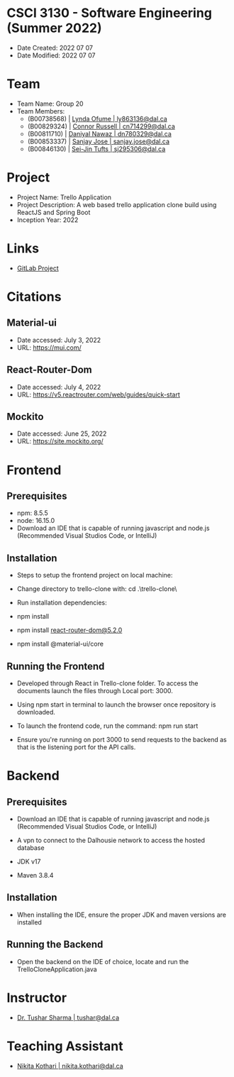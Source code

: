 # CSCI 3130 - Software Engineering (Summer 2022)

- Date Created: 2022 07 07
- Date Modified: 2022 07 07

# Team

- Team Name: Group 20
- Team Members:
  - (B00738568) | [Lynda Ofume | ly863136@dal.ca](ly863136@dal.ca)
  - (B00829324) | [Connor Russell | cn714299@dal.ca](cn714299@dal.ca)
  - (B00811710) | [Daniyal Nawaz | dn780329@dal.ca](dn780329@dal.ca)
  - (B00853337) | [Sanjay Jose | sanjay.jose@dal.ca](sanjay.jose@dal.ca)
  - (B00846130) | [Sei-Jin Tufts | sj295306@dal.ca](sj295306@dal.ca)


# Project

- Project Name: Trello Application
- Project Description: A web based trello application clone build using ReactJS and Spring Boot
- Inception Year: 2022

# Links

- [GitLab Project](https://git.cs.dal.ca/courses/2022-summer/csci-3130/projects/group20)

# Citations

## Material-ui
- Date accessed: July 3, 2022
- URL: https://mui.com/

## React-Router-Dom
- Date accessed: July 4, 2022
- URL: https://v5.reactrouter.com/web/guides/quick-start

## Mockito
- Date accessed: June 25, 2022
- URL: https://site.mockito.org/

# Frontend

## Prerequisites

- npm: 8.5.5
- node: 16.15.0
- Download an IDE that is capable of running javascript and node.js (Recommended Visual Studios Code, or IntelliJ)

## Installation

- Steps to setup the frontend project on local machine:

- Change directory to trello-clone with: cd .\trello-clone\ 

- Run installation dependencies:
- npm install
- npm install react-router-dom@5.2.0
- npm install @material-ui/core


## Running the Frontend

- Developed through React in Trello-clone folder. To access the documents launch the files through Local port: 3000. 
- Using npm start in terminal to launch the browser once repository is downloaded.

- To launch the frontend code, run the command: npm run start

- Ensure you're running on port 3000 to send requests to the backend as that is the listening port for the API calls.


# Backend

## Prerequisites

- Download an IDE that is capable of running javascript and node.js (Recommended Visual Studios Code, or IntelliJ)

- A vpn to connect to the Dalhousie network to access the hosted database
- JDK v17
- Maven 3.8.4

## Installation

- When installing the IDE, ensure the proper JDK and maven versions are installed

## Running the Backend

- Open the backend on the IDE of choice, locate and run the TrelloCloneApplication.java

# Instructor

- [Dr. Tushar Sharma | tushar@dal.ca](tushar@dal.ca)

# Teaching Assistant

- [Nikita Kothari | nikita.kothari@dal.ca](nikita.kothari@dal.ca)
